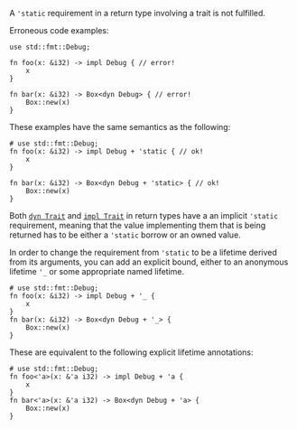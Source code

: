 A `'static` requirement in a return type involving a trait is not fulfilled.

Erroneous code examples:

```compile_fail,E0759
use std::fmt::Debug;

fn foo(x: &i32) -> impl Debug { // error!
    x
}

fn bar(x: &i32) -> Box<dyn Debug> { // error!
    Box::new(x)
}
```

These examples have the same semantics as the following:

```compile_fail,E0759
# use std::fmt::Debug;
fn foo(x: &i32) -> impl Debug + 'static { // ok!
    x
}

fn bar(x: &i32) -> Box<dyn Debug + 'static> { // ok!
    Box::new(x)
}
```

Both [`dyn Trait`] and [`impl Trait`] in return types have a an implicit
`'static` requirement, meaning that the value implementing them that is being
returned has to be either a `'static` borrow or an owned value.

In order to change the requirement from `'static` to be a lifetime derived from
its arguments, you can add an explicit bound, either to an anonymous lifetime
`'_` or some appropriate named lifetime.

```
# use std::fmt::Debug;
fn foo(x: &i32) -> impl Debug + '_ {
    x
}
fn bar(x: &i32) -> Box<dyn Debug + '_> {
    Box::new(x)
}
```

These are equivalent to the following explicit lifetime annotations:

```
# use std::fmt::Debug;
fn foo<'a>(x: &'a i32) -> impl Debug + 'a {
    x
}
fn bar<'a>(x: &'a i32) -> Box<dyn Debug + 'a> {
    Box::new(x)
}
```

[`dyn Trait`]: https://doc.rust-lang.org/book/ch17-02-trait-objects.html#using-trait-objects-that-allow-for-values-of-different-types
[`impl Trait`]: https://doc.rust-lang.org/book/ch10-02-traits.html#returning-types-that-implement-traits
